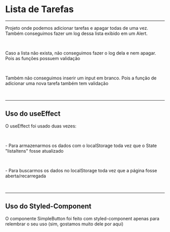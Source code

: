 <h1>Lista de Tarefas </h1>

<hr>
<p>Projeto onde podemos adicionar tarefas e apagar todas de uma vez. Também conseguimos fazer um log dessa lista exibido em um Alert.</p> <br>

<p>Caso a lista não exista, não conseguimos fazer o log dela e nem apagar. Pois as funções possuem validação</p> <br>

<p>Também não conseguimos inserir um input em branco. Pois a função de adicionar uma nova tarefa também tem validação </p> <br>
<hr>

<h2>Uso do useEffect</h2>

<p>O useEffect foi usado duas vezes: </p> <br>

<p> - Para armazenarmos os dados com o localStorage toda vez que o State "listaItens" fosse atualizado </p> <br>

<p> - Para buscarmos os dados no localStorage toda vez que a página fosse aberta/recarregada </p>
<br>
<hr>

<h2>Uso do Styled-Component </h2>

<p>O componente SimpleButton foi feito com styled-component apenas para relembrar o seu uso (sim, gostamos muito dele por aqui) </p>
